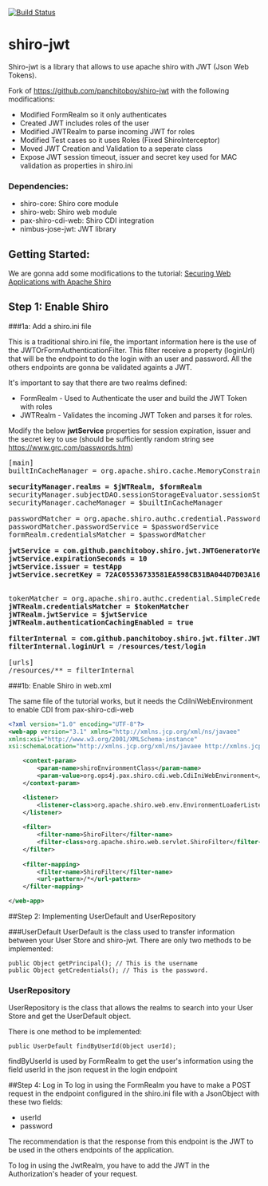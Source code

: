 [![Build Status](https://travis-ci.org/abhinavrau/shiro-jwt.svg?branch=master)](https://travis-ci.org/abhinavrau/shiro-jwt)
# shiro-jwt

Shiro-jwt is a library that allows to use apache shiro with JWT (Json Web Tokens).

Fork of https://github.com/panchitoboy/shiro-jwt with the following modifications:

- Modified FormRealm so it only authenticates
- Created  JWT includes roles of the user
- Modified JWTRealm to parse incoming JWT for roles
- Modified Test cases so it uses Roles (Fixed ShiroInterceptor)
- Moved JWT Creation and Validation to a seperate class
- Expose JWT session timeout, issuer and secret key used for MAC validation as properties in shiro.ini

### Dependencies:
- shiro-core: Shiro core module
- shiro-web: Shiro web module
- pax-shiro-cdi-web: Shiro CDI integration
- nimbus-jose-jwt: JWT library

## Getting Started:

We are gonna add some modifications to the tutorial: [Securing Web Applications with Apache Shiro](http://shiro.apache.org/webapp-tutorial.html) 

## Step 1: Enable Shiro

###1a: Add a shiro.ini file

This is a traditional shiro.ini file, the important information here is the use of the JWTOrFormAuthenticationFilter. This filter receive a property (loginUrl) that will be the endpoint to do the login with an user and password. All the others endpoints are gonna be validated againts a JWT.

It's important to say that there are two realms defined:
- FormRealm - Used to Authenticate the user and build the JWT Token with roles
- JWTRealm - Validates the incoming JWT Token and parses it for roles.

Modify the below <b>jwtService</b> properties for session expiration, issuer and the secret key to use (should be sufficiently random string see https://www.grc.com/passwords.htm)


 
<pre>
[main]
builtInCacheManager = org.apache.shiro.cache.MemoryConstrainedCacheManager

<b>securityManager.realms = $jWTRealm, $formRealm</b>
securityManager.subjectDAO.sessionStorageEvaluator.sessionStorageEnabled = false
securityManager.cacheManager = $builtInCacheManager

passwordMatcher = org.apache.shiro.authc.credential.PasswordMatcher
passwordMatcher.passwordService = $passwordService 
formRealm.credentialsMatcher = $passwordMatcher

<b>jwtService = com.github.panchitoboy.shiro.jwt.JWTGeneratorVerifier
jwtService.expirationSeconds = 10
jwtService.issuer = testApp
jwtService.secretKey = 72AC05536733581EA598CB31BA044D7D03A16B6057093DCF2B780A505607FF7
</b>

tokenMatcher = org.apache.shiro.authc.credential.SimpleCredentialsMatcher
<b>jWTRealm.credentialsMatcher = $tokenMatcher
jWTRealm.jwtService = $jwtService
jWTRealm.authenticationCachingEnabled = true</b>

<b>filterInternal = com.github.panchitoboy.shiro.jwt.filter.JWTOrFormAuthenticationFilter</b>
<b>filterInternal.loginUrl = /resources/test/login</b>

[urls]
/resources/** = filterInternal
</pre>

###1b: Enable Shiro in web.xml

The same file of the tutorial works, but it needs the CdiIniWebEnvironment to enable CDI from pax-shiro-cdi-web
```xml
<?xml version="1.0" encoding="UTF-8"?>
<web-app version="3.1" xmlns="http://xmlns.jcp.org/xml/ns/javaee" 
xmlns:xsi="http://www.w3.org/2001/XMLSchema-instance" 
xsi:schemaLocation="http://xmlns.jcp.org/xml/ns/javaee http://xmlns.jcp.org/xml/ns/javaee/web-app_3_1.xsd">

    <context-param>
        <param-name>shiroEnvironmentClass</param-name>
        <param-value>org.ops4j.pax.shiro.cdi.web.CdiIniWebEnvironment</param-value>
    </context-param>

    <listener>
        <listener-class>org.apache.shiro.web.env.EnvironmentLoaderListener</listener-class>
    </listener>
 
    <filter>
        <filter-name>ShiroFilter</filter-name>
        <filter-class>org.apache.shiro.web.servlet.ShiroFilter</filter-class>
    </filter>
 
    <filter-mapping>
        <filter-name>ShiroFilter</filter-name>
        <url-pattern>/*</url-pattern>
    </filter-mapping>

</web-app>
```

##Step 2: Implementing UserDefault and UserRepository

###UserDefault 
UserDefault is the class used to transfer information between your User Store and shiro-jwt. There are only two methods to be implemented: 

    public Object getPrincipal(); // This is the username
    public Object getCredentials(); // This is the password.

### UserRepository
UserRepository is the class that allows the realms to search into your User Store and get the UserDefault object. 

There is one method to be implemented:

    public UserDefault findByUserId(Object userId);

findByUserId is used by FormRealm to get the user's information using the field userId in the json request in the login endpoint


##Step 4: Log in
To log in using the FormRealm you have to make a POST request in the endpoint configured in the shiro.ini file with a JsonObject with these two fields:
- userId
- password

The recommendation is that the response from this endpoint is the JWT to be used in the others endpoints of the application.

To log in using the JwtRealm, you have to add the JWT in the Authorization's header of your request.
